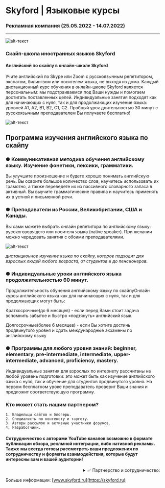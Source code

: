 # Skyford | Языковые курсы
### Рекламная компания (25.05.2022 - 14.07.2022)
-------------
![alt-текст](https://i.imgur.com/7EtVHGI.png)

### Скайп-школа иностранных языков Skyford

#### Английский по скайпу в онлайн-школе Skyford

Учите английский по Skype или Zoom с русскоязычным репетитором, экспатом, билингвом или носителем языка, не выходя из дома. Каждый дистанционный курс обучения в онлайн-школе Skyford является персональным: мы подстраиваемся под Ваши нужды и помогаем достигать поставленных целей. Индивидуальные занятия подходят как для начинающих с нуля, так и для продолжающих изучение языка: уровней А1, А2, В1, В2, С1, С2. Пробный урок длительностью 30 минут с русскоязычным преподавателем Вы получаете бесплатно!

![alt-текст](https://i.imgur.com/2ANLcSN.png)

## Программа изучения английского языка по скайпу

### ● Коммуникативная методика обучения английскому языку. Изучение фонетики, лексики, грамматики.

Вы улучшите произношение и будете хорошо понимать английскую речь. Вы освоите большое количество слов, научитесь использовать их грамотно, а также переведете их из пассивного словарного запаса в активный. Вы выучите грамматические правила и научитесь применять их в устной и письменной речи.

### ● Преподаватели из России, Великобритании, США и Канады.

Вы сами можете выбрать онлайн репетитора по английскому языку: русскоговорящего или носителя языка (native speaker). При желании можно чередовать занятия с обоими преподавателями.

![alt-текст](https://i.imgur.com/dtEgAl6.png)

_дистанционное изучение языка по скайпу, которое подходит для взрослых людей любого возраста, от студентов и до пенсионеров._

### ● Индивидуальные уроки английского языка продолжительностью 60 минут.

Продолжительность обучения английскому языку по скайпуОнлайн курсы английского языка как для начинающих с нуля, так и для продолжающих могут быть:

Краткосрочные(до 6 месяцев) - если перед Вами стоит задача вспомнить забытое и быстро «подтянуть» английский язык. 

Долгосрочные(более 6 месяцев) - если Вы хотите достичь продвинутого уровня и сдать международные экзамены по английскому языку

### ● Программы для любого уровня знаний: beginner, elementary, pre-intermediate, intermediate, upper-intermediate, advanced, proficiency, mastery.

Индивидуальные занятия для взрослых по интернету рассчитаны на любой уровень подготовки: это может быть как изучение английского языка с нуля, так и обучение для студентов продвинутого уровня. На первом бесплатном уроке преподаватель проверит Ваши знания и предложит соответствующую программу.

### Кто может стать нашим партнером?

    1. Владельцы сайтов и блогеры.
    2. Специалисты по контексту и таргету.
    3. Авторы рассылок и активные участники форумов.
    4. Разработчики.
    
#### Сотрудничество с авторами YouTube каналов возможно в формате публикации обзора, реклмной интеграции, либо нативной рекламы. Также мы всегда готовы рассмотреть ваши предложения по сотрудничеству и форматы взаимодействия, которые будут интересны вам и вашей аудитории!

<div align="right"><details>
<summary>✅ Партнерство и сотрудничество:</summary>
  
 #### <div dir="rtl">:Техническое задание (.docx) </div>
 [💾 Download](https://www.dropbox.com/s/33zjm1zg4hm4owa/%D0%A2%D0%B5%D1%85%D0%BD%D0%B8%D1%87%D0%B5%D1%81%D0%BA%D0%BE%D0%B5%20%D0%B7%D0%B0%D0%B4%D0%B0%D0%BD%D0%B8%D0%B5%20%D0%BE%D1%82%20SkyFord.rar?dl=1)
  
 #### <div dir="rtl">:Договор на оказание рекламных услуг (.docx) </div>
 [💾 Download](https://www.dropbox.com/s/9pnuyxvk9mc0tsi/%D0%94%D0%BE%D0%B3%D0%BE%D0%B2%D0%BE%D1%80%20%D0%BD%D0%B0%20%D1%80%D0%B5%D0%BA%D0%BB%D0%B0%D0%BC%D1%83%20%D0%BF%D0%BE%20%D0%BF%D1%80%D0%B5%D0%B4%D0%BE%D0%BF%D0%BB%D0%B0%D1%82%D0%B5.rar?dl=1)
  
   ...
</details></div>

Больше информации: [www.skyford.ru](https://skyford.ru)
